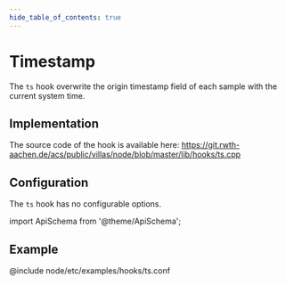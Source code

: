 ```yaml
---
hide_table_of_contents: true
---
```


# Timestamp

The `ts` hook overwrite the origin timestamp field of each sample with the current system time.

## Implementation

The source code of the hook is available here:
https://git.rwth-aachen.de/acs/public/villas/node/blob/master/lib/hooks/ts.cpp

## Configuration

The `ts` hook has no configurable options.

import ApiSchema from '@theme/ApiSchema';

<ApiSchema example pointer="#/components/schemas/ts" />

## Example

@include node/etc/examples/hooks/ts.conf
